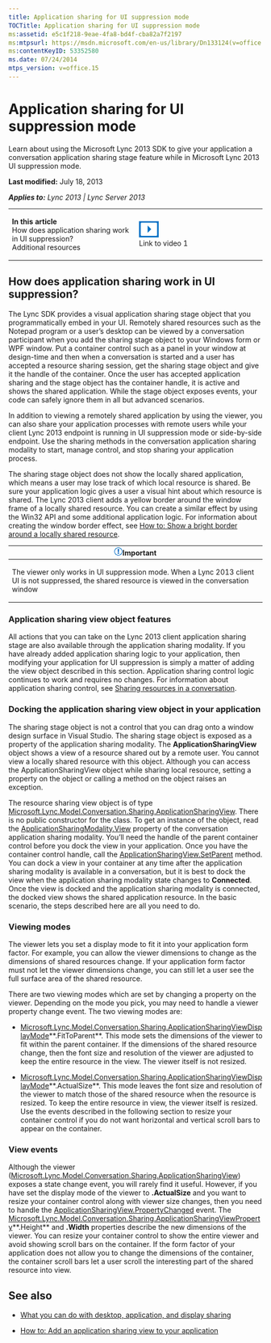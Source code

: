 ```yaml
---
title: Application sharing for UI suppression mode
TOCTitle: Application sharing for UI suppression mode
ms:assetid: e5c1f218-9eae-4fa8-bd4f-cba82a7f2197
ms:mtpsurl: https://msdn.microsoft.com/en-us/library/Dn133124(v=office.15)
ms:contentKeyID: 53352580
ms.date: 07/24/2014
mtps_version: v=office.15
---
```


# Application sharing for UI suppression mode

Learn about using the Microsoft Lync 2013 SDK to give your application a conversation application sharing stage feature while in Microsoft Lync 2013 UI suppression mode.

**Last modified:** July 18, 2013

***Applies to:** Lync 2013 | Lync Server 2013*

<table>
<colgroup>
<col style="width: 50%" />
<col style="width: 50%" />
</colgroup>
<tbody>
<tr class="odd">
<td><p><strong>In this article</strong><br />
How does application sharing work in UI suppression?<br />
Additional resources</p></td>
<td><p><img src="images/JJ933201.mod_icon_links_videos(Office.15).png" title="Related videos" alt="Related videos" /><br />
Link to video 1</p>
<p></p></td>
</tr>
</tbody>
</table>

## How does application sharing work in UI suppression?

The Lync SDK provides a visual application sharing stage object that you programmatically embed in your UI. Remotely shared resources such as the Notepad program or a user’s desktop can be viewed by a conversation participant when you add the sharing stage object to your Windows form or WPF window. Put a container control such as a panel in your window at design-time and then when a conversation is started and a user has accepted a resource sharing session, get the sharing stage object and give it the handle of the container. Once the user has accepted application sharing and the stage object has the container handle, it is active and shows the shared application. While the stage object exposes events, your code can safely ignore them in all but advanced scenarios.

In addition to viewing a remotely shared application by using the viewer, you can also share your application processes with remote users while your client Lync 2013 endpoint is running in UI suppression mode or side-by-side endpoint. Use the sharing methods in the conversation application sharing modality to start, manage control, and stop sharing your application process.

The sharing stage object does not show the locally shared application, which means a user may lose track of which local resource is shared. Be sure your application logic gives a user a visual hint about which resource is shared. The Lync 2013 client adds a yellow border around the window frame of a locally shared resource. You can create a similar effect by using the Win32 API and some additional application logic. For information about creating the window border effect, see [How to: Show a bright border around a locally shared resource](how-to-show-a-bright-border-around-a-locally-shared-resource.md).

<table>
<colgroup>
<col style="width: 100%" />
</colgroup>
<thead>
<tr class="header">
<th><img src="images/JJ933089.alert_caution(Office.15).gif" title="Important note" alt="Important note" /><strong>Important</strong></th>
</tr>
</thead>
<tbody>
<tr class="odd">
<td><p>The viewer only works in UI suppression mode. When a Lync 2013 client UI is not suppressed, the shared resource is viewed in the conversation window</p></td>
</tr>
</tbody>
</table>

### Application sharing view object features

All actions that you can take on the Lync 2013 client application sharing stage are also available through the application sharing modality. If you have already added application sharing logic to your application, then modifying your application for UI suppression is simply a matter of adding the view object described in this section. Application sharing control logic continues to work and requires no changes. For information about application sharing control, see [Sharing resources in a conversation](sharing-resources-in-a-conversation.md).

### Docking the application sharing view object in your application

The sharing stage object is not a control that you can drag onto a window design surface in Visual Studio. The sharing stage object is exposed as a property of the application sharing modality. The **ApplicationSharingView** object shows a view of a resource shared out by a remote user. You cannot view a locally shared resource with this object. Although you can access the ApplicationSharingView object while sharing local resource, setting a property on the object or calling a method on the object raises an exception.

The resource sharing view object is of type [Microsoft.Lync.Model.Conversation.Sharing.ApplicationSharingView](https://msdn.microsoft.com/en-us/library/dn378597\(v=office.15\)). There is no public constructor for the class. To get an instance of the object, read the [ApplicationSharingModality.View](https://msdn.microsoft.com/en-us/library/dn378588\(v=office.15\)) property of the conversation application sharing modality. You’ll need the handle of the parent container control before you dock the view in your application. Once you have the container control handle, call the [ApplicationSharingView.SetParent](https://msdn.microsoft.com/en-us/library/dn378610\(v=office.15\)) method. You can dock a view in your container at any time after the application sharing modality is available in a conversation, but it is best to dock the view when the application sharing modality state changes to **Connected**. Once the view is docked and the application sharing modality is connected, the docked view shows the shared application resource. In the basic scenario, the steps described here are all you need to do.

### Viewing modes

The viewer lets you set a display mode to fit it into your application form factor. For example, you can allow the viewer dimensions to change as the dimensions of shared resources change. If your application form factor must not let the viewer dimensions change, you can still let a user see the full surface area of the shared resource.

There are two viewing modes which are set by changing a property on the viewer. Depending on the mode you pick, you may need to handle a viewer property change event. The two viewing modes are:

  - [Microsoft.Lync.Model.Conversation.Sharing.ApplicationSharingViewDisplayMode](https://msdn.microsoft.com/en-us/library/dn378658\(v=office.15\))**.FitToParent**. This mode sets the dimensions of the viewer to fit within the parent container. If the dimensions of the shared resource change, then the font size and resolution of the viewer are adjusted to keep the entire resource in the view. The viewer itself is not resized.

  - [Microsoft.Lync.Model.Conversation.Sharing.ApplicationSharingViewDisplayMode](https://msdn.microsoft.com/en-us/library/dn378658\(v=office.15\))**.ActualSize**. This mode leaves the font size and resolution of the viewer to match those of the shared resource when the resource is resized. To keep the entire resource in view, the viewer itself is resized. Use the events described in the following section to resize your container control if you do not want horizontal and vertical scroll bars to appear on the container.

### View events

Although the viewer ([Microsoft.Lync.Model.Conversation.Sharing.ApplicationSharingView](https://msdn.microsoft.com/en-us/library/dn378597\(v=office.15\))) exposes a state change event, you will rarely find it useful. However, if you have set the display mode of the viewer to **.ActualSize** and you want to resize your container control along with viewer size changes, then you need to handle the [ApplicationSharingView.PropertyChanged](https://msdn.microsoft.com/en-us/library/dn378654\(v=office.15\)) event. The [Microsoft.Lync.Model.Conversation.Sharing.ApplicationSharingViewProperty](https://msdn.microsoft.com/en-us/library/dn378657\(v=office.15\))**.Height** and **.Width** properties describe the new dimensions of the viewer. You can resize your container control to show the entire viewer and avoid showing scroll bars on the container. If the form factor of your application does not allow you to change the dimensions of the container, the container scroll bars let a user scroll the interesting part of the shared resource into view.

## See also

  - [What you can do with desktop, application, and display sharing](what-you-can-do-with-desktop-application-and-display-sharing.md)

  - [How to: Add an application sharing view to your application](how-to-add-an-application-sharing-view-to-your-application.md)

